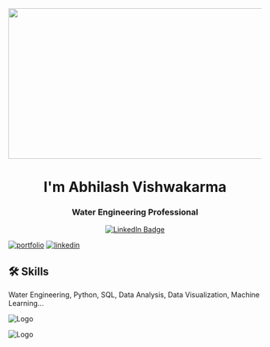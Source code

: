 <div align="center">
  <img src="https://media.giphy.com/media/dWesBcTLavkZuG35MI/giphy.gif" width="600" height="300"/>
</div>


<h1 align="center">I'm Abhilash Vishwakarma</h1>
<h3 align="center">Water Engineering Professional</h3>

<div id="badges" align="center">
  <a href="www.linkedin.com/in/abhilashvishwakarma1">
    <img src="https://img.shields.io/badge/LinkedIn-blue?style=for-the-badge&logo=linkedin&logoColor=white" alt="LinkedIn Badge"/>
  </a>
</div>

[![portfolio](https://img.shields.io/badge/my_webite-000?style=for-the-badge&logo=ko-fi&logoColor=white)](https://waterengineeringdaily.com/)
[![linkedin](https://img.shields.io/badge/linkedin-0A66C2?style=for-the-badge&logo=linkedin&logoColor=white)](https://www.linkedin.com/in/abhilashvishwakarma1)


## 🛠 Skills
Water Engineering, Python, SQL, Data Analysis, Data Visualization, Machine Learning...


![Logo](https://dev-to-uploads.s3.amazonaws.com/uploads/articles/th5xamgrr6se0x5ro4g6.png)


![Logo]([https://dev-to-uploads.s3.amazonaws.com/uploads/articles/th5xamgrr6se0x5ro4g6.png](https://waterengineeringdaily.com/))





